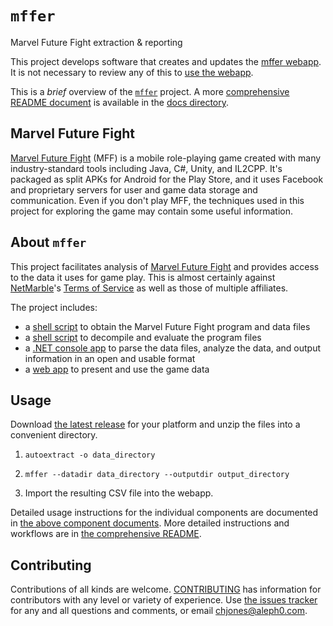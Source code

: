 # `mffer`

Marvel Future Fight extraction & reporting

This project develops software that creates and updates the
[mffer webapp](https://mffer.org). It is not necessary to review any of this to
[use the webapp](https://mffer.org).

This is a _brief_ overview of the
[`mffer`](https://github.com/therealchjones/mffer) project. A more
[comprehensive README document](docs/README.md) is available in the
[docs directory](docs/).

## Marvel Future Fight

[Marvel Future Fight](http://www.marvelfuturefight.com/) (MFF) is a mobile
role-playing game created with many industry-standard tools including Java, C#,
Unity, and IL2CPP. It's packaged as split APKs for Android for the Play Store,
and it uses Facebook and proprietary servers for user and game data storage and
communication. Even if you don't play MFF, the techniques used in this project
for exploring the game may contain some useful information.

## About `mffer`

This project facilitates analysis of [Marvel Future Fight](#marvel-future-fight)
and provides access to the data it uses for game play. This is almost certainly
against [NetMarble](https://netmarble.com)'s
[Terms of Service](https://help.netmarble.com/terms/terms_of_service_en) as
well as those of multiple affiliates.

The project includes:

-   a [shell script](docs/autoextract.md) to obtain the Marvel Future Fight
    program and data files
-   a [shell script](docs/autoanalyze.md) to decompile and evaluate the program
    files
-   a [.NET console app](docs/mffer.md) to parse the data files, analyze the
    data, and output information in an open and usable format
-   a [web app](docs/webapp.md) to present and use the game data

## Usage

Download
[the latest release](https://github.com/therealchjones/mffer/releases/latest)
for your platform and unzip the files into a convenient directory.

1.  ```shell
    autoextract -o data_directory
    ```
2.  ```shell
    mffer --datadir data_directory --outputdir output_directory
    ```
3.  Import the resulting CSV file into the webapp.

Detailed usage instructions for the individual components are documented in
[the above component documents](#about-mffer). More detailed instructions and
workflows are in [the comprehensive README](docs/README.md).

## Contributing

Contributions of all kinds are welcome. [CONTRIBUTING](docs/CONTRIBUTING.md) has
information for contributors with any level or variety of experience. Use
[the issues tracker](https://github.com/therealchjones/mffer/issues) for any
and all questions and comments, or email <chjones@aleph0.com>.
